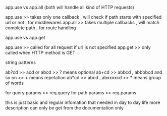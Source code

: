 app.use vs app.all (both will handle all kind of HTTP requests)

app.use >> takes only one callback , will check if path starts with specified url or not , for middlewares
app.all >> takes multiple callbacks , will match complete path , for route handling

app.use vs app.get

app.use >> called for all request if url is not specified
app.get >> only called when HTTP method is GET

string patterns

ab?cd >> acd or abcd >> ? means optional
ab+cd >> abbcd , abbbbcd and so on >> + means repetation
ab*cd >> abcd , abxxxxcd >> * means group of words

for query params >> req.query
for path params >> req.params

this is just basic and regular infomation that needed in day to day life
more description can only be get from the documentation only


